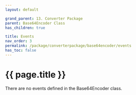 ```yaml
---
layout: default

grand_parent: 13. Converter Package
parent: Base64Encoder Class
has_children: true

title: Events
nav_order: 3
permalink: /package/converterpackage/base64encoder/events
has_toc: false
---
```

# {{ page.title }}

There are no events defined in the Base64Encoder class.